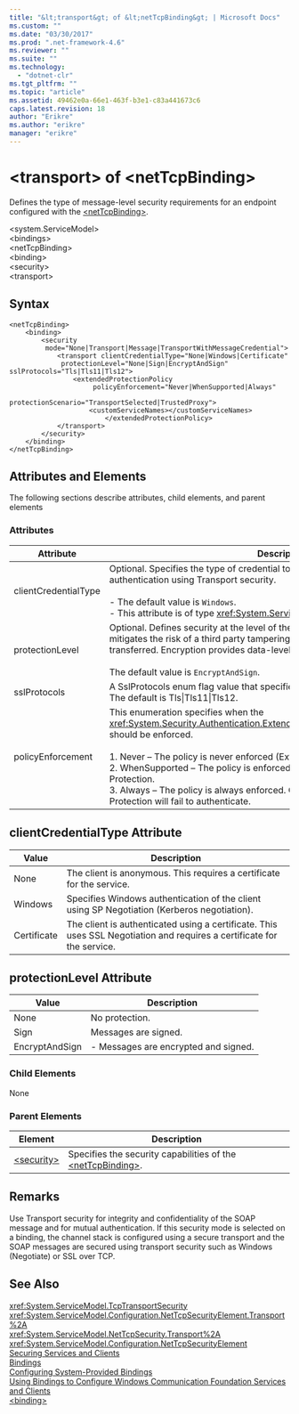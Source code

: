 ```yaml
---
title: "&lt;transport&gt; of &lt;netTcpBinding&gt; | Microsoft Docs"
ms.custom: ""
ms.date: "03/30/2017"
ms.prod: ".net-framework-4.6"
ms.reviewer: ""
ms.suite: ""
ms.technology: 
  - "dotnet-clr"
ms.tgt_pltfrm: ""
ms.topic: "article"
ms.assetid: 49462e0a-66e1-463f-b3e1-c83a441673c6
caps.latest.revision: 18
author: "Erikre"
ms.author: "erikre"
manager: "erikre"
---
```

# &lt;transport&gt; of &lt;netTcpBinding&gt;
Defines the type of message-level security requirements for an endpoint configured with the [\<netTcpBinding>](../../../../../docs/framework/configuring-apps/file-schema/wcf/nettcpbinding.md).  
  
 \<system.ServiceModel>  
\<bindings>  
\<netTcpBinding>  
\<binding>  
\<security>  
\<transport>  
  
## Syntax  
  
```  
<netTcpBinding>  
    <binding>  
        <security  
         mode="None|Transport|Message|TransportWithMessageCredential">  
            <transport clientCredentialType="None|Windows|Certificate"  
             protectionLevel="None|Sign|EncryptAndSign"             sslProtocols="Tls|Tls11|Tls12">  
                <extendedProtectionPolicy  
                     policyEnforcement="Never|WhenSupported|Always"  
                     protectionScenario="TransportSelected|TrustedProxy">  
                    <customServiceNames></customServiceNames>  
                        </extendedProtectionPolicy>  
            </transport>  
        </security>  
    </binding>  
</netTcpBinding>  
```  
  
## Attributes and Elements  
 The following sections describe attributes, child elements, and parent elements  
  
### Attributes  
  
|Attribute|Description|  
|---------------|-----------------|  
|clientCredentialType|Optional. Specifies the type of credential to be used when performing client authentication using Transport security.<br /><br /> -   The default value is `Windows`.<br />-   This attribute is of type <xref:System.ServiceModel.TcpClientCredentialType>.|  
|protectionLevel|Optional. Defines security at the level of the TCP transport. Signing messages mitigates the risk of a third party tampering with the message while it is being transferred. Encryption provides data-level privacy during transport.<br /><br /> The default value is `EncryptAndSign`.|  
|sslProtocols|A SslProtocols enum flag value that specifies which SslProtocols are supported. The default is Tls&#124;Tls11&#124;Tls12.|  
|policyEnforcement|This enumeration specifies when the <xref:System.Security.Authentication.ExtendedProtection.ExtendedProtectionPolicy> should be enforced.<br /><br /> 1.  Never – The policy is never enforced (Extended Protection is disabled).<br />2.  WhenSupported – The policy is enforced only if the client supports Extended Protection.<br />3.  Always – The policy is always enforced. Clients which don’t support Extended Protection will fail to authenticate.|  
  
## clientCredentialType Attribute  
  
|Value|Description|  
|-----------|-----------------|  
|None|The client is anonymous. This requires a certificate for the service.|  
|Windows|Specifies Windows authentication of the client using SP Negotiation (Kerberos negotiation).|  
|Certificate|The client is authenticated using a certificate. This uses SSL Negotiation and requires a certificate for the service.|  
  
## protectionLevel Attribute  
  
|Value|Description|  
|-----------|-----------------|  
|None|No protection.|  
|Sign|Messages are signed.|  
|EncryptAndSign|-   Messages are encrypted and signed.|  
  
### Child Elements  
 None  
  
### Parent Elements  
  
|Element|Description|  
|-------------|-----------------|  
|[\<security>](../../../../../docs/framework/configuring-apps/file-schema/wcf/security-of-nettcpbinding.md)|Specifies the security capabilities of the [\<netTcpBinding>](../../../../../docs/framework/configuring-apps/file-schema/wcf/nettcpbinding.md).|  
  
## Remarks  
 Use Transport security for integrity and confidentiality of the SOAP message and for mutual authentication. If this security mode is selected on a binding, the channel stack is configured using a secure transport and the SOAP messages are secured using transport security such as Windows (Negotiate) or SSL over TCP.  
  
## See Also  
 <xref:System.ServiceModel.TcpTransportSecurity>   
 <xref:System.ServiceModel.Configuration.NetTcpSecurityElement.Transport%2A>   
 <xref:System.ServiceModel.NetTcpSecurity.Transport%2A>   
 <xref:System.ServiceModel.Configuration.NetTcpSecurityElement>   
 [Securing Services and Clients](../../../../../docs/framework/wcf/feature-details/securing-services-and-clients.md)   
 [Bindings](../../../../../docs/framework/wcf/bindings.md)   
 [Configuring System-Provided Bindings](../../../../../docs/framework/wcf/feature-details/configuring-system-provided-bindings.md)   
 [Using Bindings to Configure Windows Communication Foundation Services and Clients](http://msdn.microsoft.com/en-us/bd8b277b-932f-472f-a42a-b02bb5257dfb)   
 [\<binding>](../../../../../docs/framework/misc/binding.md)